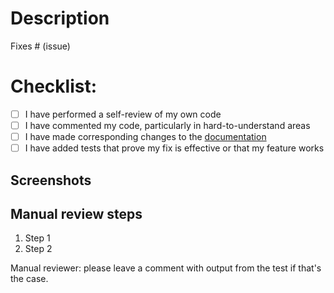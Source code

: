 # Description
<!-- Please include a summary of the change and which issue is fixed. Please also include relevant motivation and context. List any dependencies that are required for this change. -->

Fixes # (issue)

<!--
  By submitting the Contribution, you acknowledge that you have read the Contributor License Agreement at https://avohq.io/cla and agree to be bound by its terms.
-->

# Checklist:
<!--
  Please go through the steps and complete them if they make sense (add tests if the change requires it, add to the docs, etc.)
  (Mark [x] inside the brackets)
-->

- [ ] I have performed a self-review of my own code
- [ ] I have commented my code, particularly in hard-to-understand areas
- [ ] I have made corresponding changes to the [documentation](https://github.com/avo-hq/avodocs)
- [ ] I have added tests that prove my fix is effective or that my feature works

## Screenshots
<!-- Does the PR introduce any visual changes? Can you show us before and after? -->

## Manual review steps
<!-- Please describe the tests that you ran to verify your changes. Provide instructions so we can reproduce. Please also list any relevant details for your test configuration. -->

1. Step 1
1. Step 2

Manual reviewer: please leave a comment with output from the test if that's the case.
